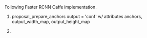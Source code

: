 Following Faster RCNN Caffe implementation.

1. proposal_prepare_anchors
    output = 'conf' w/ attributes anchors, output_width_map, output_height_map

2. 

